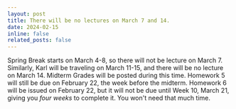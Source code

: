 ```yaml
---
layout: post
title: There will be no lectures on March 7 and 14.
date: 2024-02-15
inline: false
related_posts: false
---
```


Spring Break starts on March 4-8, so there will not be lecture on March 7. Similarly, Karl will be traveling on March 11-15, and there will be no lecture on March 14. Midterm Grades will be posted during this time. Homework 5 will still be due on February 22, the week before the midterm. Homework 6 will be issued on February 22, but it will not be due until Week 10, March 21, giving you *four weeks* to complete it. You won't need that much time. 
